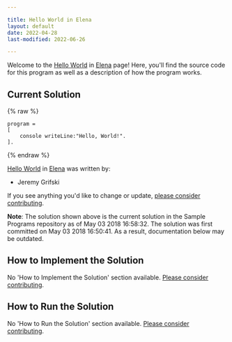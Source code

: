 ```yaml
---

title: Hello World in Elena
layout: default
date: 2022-04-28
last-modified: 2022-06-26

---
```


Welcome to the [Hello World](https://sampleprograms.io/projects/hello-world) in [Elena](https://sampleprograms.io/languages/elena) page! Here, you'll find the source code for this program as well as a description of how the program works.

## Current Solution

{% raw %}

```elena
program =
[
    console writeLine:"Hello, World!".
].
```

{% endraw %}

[Hello World](https://sampleprograms.io/projects/hello-world) in [Elena](https://sampleprograms.io/languages/elena) was written by:

- Jeremy Grifski

If you see anything you'd like to change or update, [please consider contributing](https://github.com/TheRenegadeCoder/sample-programs).

**Note**: The solution shown above is the current solution in the Sample Programs repository as of May 03 2018 16:58:32. The solution was first committed on May 03 2018 16:50:41. As a result, documentation below may be outdated.

## How to Implement the Solution

No 'How to Implement the Solution' section available. [Please consider contributing](https://github.com/TheRenegadeCoder/sample-programs-website).

## How to Run the Solution

No 'How to Run the Solution' section available. [Please consider contributing](https://github.com/TheRenegadeCoder/sample-programs-website).